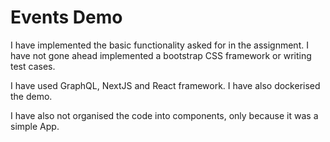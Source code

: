 # Events Demo

I have implemented the basic functionality asked for in the assignment. I have not
gone ahead implemented a bootstrap CSS framework or writing test cases.

I have used GraphQL, NextJS and React framework. I have also dockerised the demo.

I have also not organised the code into components, only because it was a simple App.

